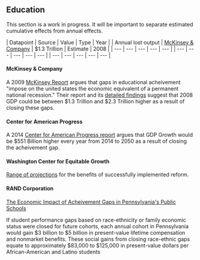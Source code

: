## Education

This section is a work in progress. It will be important to separate estimated cumulative effects from annual effects. 

| Datapoint | Source | Value | Type | Year | 
| Annual lost output | [McKinsey & Company](http://dropoutprevention.org/wp-content/uploads/2015/07/ACHIEVEMENT_GAP_REPORT_20090512.pdf) | $1.3 Trillion | Estimate | 2008 | 
| --- | --- | --- | --- | --- |
| --- | --- | --- | --- | --- |
| --- | --- | --- | --- | --- |

#### McKinsey & Company

A 2009 [McKinsey Report](http://dropoutprevention.org/wp-content/uploads/2015/07/ACHIEVEMENT_GAP_REPORT_20090512.pdf) argues that gaps in educational acheivement "impose on the united states the economic equivalent of a permanent national recession." Their report and its [detailed findings](https://ed.sc.gov/scdoe/assets/File/tests/middle/naep/DetailedEconomicImpactFindings.pdf) suggest that 2008 GDP could be between $1.3 Trillion and $2.3 Trillion higher as a result of closing these gaps. 

#### Center for American Progress

A 2014 [Center for American Progress report](https://www.americanprogress.org/issues/race/reports/2014/11/10/100577/the-economic-benefits-of-closing-educational-achievement-gaps/) argues that GDP Growth would be $551 Billion higher every year from 2014 to 2050 as a result of closing the acheivement gap.  


#### Washington Center for Equitable Growth

[Range of projections](http://equitablegrowth.org/wp-content/uploads/2015/02/10153405/0115-ach-gap-report.pdf) for the benefits of successfully implemented reform. 

#### RAND Corporation

[The Economic Impact of Acheivement Gaps in Pennsylvania's Public Schools](https://www.rand.org/pubs/research_reports/RR1159.html)

If student performance gaps based on race-ethnicity or family economic status were closed for future cohorts, each annual cohort in Pennsylvania would gain $3 billion to $5 billion in present-value lifetime compensation and nonmarket benefits. These social gains from closing race-ethnic gaps equate to approximately $83,000 to $125,000 in present-value dollars per African-American and Latino students

